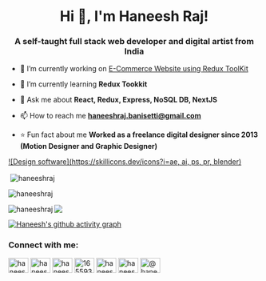 

<h1 align="center">Hi 👋, I'm Haneesh Raj!</h1>
<h3 align="center">A self-taught full stack web developer and digital artist from India</h3>

- 🔭 I’m currently working on [E-Commerce Website using Redux ToolKit](https://github.com/haneeshraj/mern-ecommerce-v2)

- 🌱 I’m currently learning **Redux Tookkit**

- 💬 Ask me about **React, Redux, Express, NoSQL DB, NextJS**

- 📫 How to reach me **haneeshraj.banisetti@gmail.com**

- ⭐️ Fun fact about me **Worked as a freelance digital designer since 2013 (Motion Designer and Graphic Designer)**


[![Design software](https://skillicons.dev/icons?i=ae, ai, ps, pr, blender)](https://skillicons.dev)



<p>&nbsp;<img align="center" src="https://github-readme-stats.vercel.app/api?username=haneeshraj&show_icons=true&locale=en&theme=dark" alt="haneeshraj" /></p>

<p><img align="center" src="https://github-readme-streak-stats.herokuapp.com/?user=haneeshraj&theme=dark" alt="haneeshraj" /></p>

<p><img align="left" src="https://github-readme-stats.vercel.app/api/top-langs?username=haneeshraj&show_icons=true&locale=en&layout=compact&theme=dark" alt="haneeshraj" /></p>

[![](https://visitcount.itsvg.in/api?id=haneeshraj&label=&color=12&icon=2&pretty=true)](https://visitcount.itsvg.in)

[![Haneesh's github activity graph](https://github-readme-activity-graph.vercel.app/graph?username=haneeshraj&theme=xcode)](https://github.com/ashutosh00710/github-readme-activity-graph)



<h3 align="left">Connect with me:</h3>
<p align="left">
<a href="https://codepen.io/haneeshraj" target="blank"><img align="center" src="https://raw.githubusercontent.com/rahuldkjain/github-profile-readme-generator/master/src/images/icons/Social/codepen.svg" alt="haneeshraj" height="30" width="40" /></a>
<a href="https://twitter.com/haneeshrajb" target="blank"><img align="center" src="https://raw.githubusercontent.com/rahuldkjain/github-profile-readme-generator/master/src/images/icons/Social/twitter.svg" alt="haneeshrajb" height="30" width="40" /></a>
<a href="https://linkedin.com/in/haneeshraj" target="blank"><img align="center" src="https://raw.githubusercontent.com/rahuldkjain/github-profile-readme-generator/master/src/images/icons/Social/linked-in-alt.svg" alt="haneeshraj" height="30" width="40" /></a>
<a href="https://stackoverflow.com/users/16559308" target="blank"><img align="center" src="https://raw.githubusercontent.com/rahuldkjain/github-profile-readme-generator/master/src/images/icons/Social/stack-overflow.svg" alt="16559308" height="30" width="40" /></a>
<a href="https://codesandbox.com/haneeshraj" target="blank"><img align="center" src="https://raw.githubusercontent.com/rahuldkjain/github-profile-readme-generator/master/src/images/icons/Social/codesandbox.svg" alt="haneeshraj" height="30" width="40" /></a>
<a href="https://instagram.com/haneeshrajb" target="blank"><img align="center" src="https://raw.githubusercontent.com/rahuldkjain/github-profile-readme-generator/master/src/images/icons/Social/instagram.svg" alt="haneeshrajb" height="30" width="40" /></a>
<a href="https://www.youtube.com/c/@haneeshraj" target="blank"><img align="center" src="https://raw.githubusercontent.com/rahuldkjain/github-profile-readme-generator/master/src/images/icons/Social/youtube.svg" alt="@haneeshraj" height="30" width="40" /></a>
</p>
